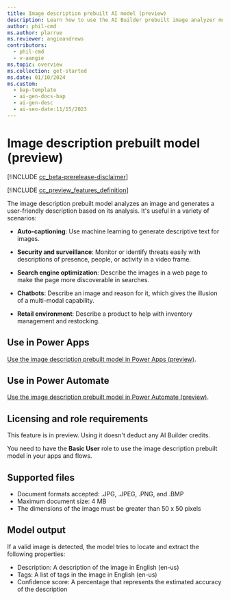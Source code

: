 ```yaml
---
title: Image description prebuilt AI model (preview)
description: Learn how to use the AI Builder prebuilt image analyzer model to analyze images and generate user-friendly descriptions in your apps and flows.
author: phil-cmd
ms.author: plarrue
ms.reviewer: angieandrews
contributors:
  - phil-cmd
  - v-aangie
ms.topic: overview
ms.collection: get-started
ms.date: 01/10/2024
ms.custom:
  - bap-template
  - ai-gen-docs-bap
  - ai-gen-desc
  - ai-seo-date:11/15/2023
---
```


# Image description prebuilt model (preview)

[!INCLUDE [cc_beta-prerelease-disclaimer](./includes/cc-beta-prerelease-disclaimer.md)]

[!INCLUDE [cc_preview_features_definition](./includes/cc-preview-features-definition.md)]

The image description prebuilt model analyzes an image and generates a user-friendly description based on its analysis. It's useful in a variety of scenarios:

- **Auto-captioning**: Use machine learning to generate descriptive text for images.

- **Security and surveillance**: Monitor or identify threats easily with descriptions of presence, people, or activity in a video frame.

- **Search engine optimization**: Describe the images in a web page to make the page more discoverable in searches.

- **Chatbots**: Describe an image and reason for it, which gives the illusion of a multi-modal capability.

- **Retail environment**: Describe a product to help with inventory management and restocking.

## Use in Power Apps

[Use the image description prebuilt model in Power Apps (preview)](image-description-in-powerapps.md).

## Use in Power Automate

[Use the image description prebuilt model in Power Automate (preview)](flow-image-description.md).

## Licensing and role requirements

This feature is in preview. Using it doesn't deduct any AI Builder credits.

You need to have the **Basic User** role to use the image description prebuilt model in your apps and flows.

## Supported files

- Document formats accepted: .JPG, .JPEG, .PNG, and .BMP
- Maximum document size: 4 MB
- The dimensions of the image must be greater than 50 x 50 pixels

## Model output

If a valid image is detected, the model tries to locate and extract the following properties:

- Description: A description of the image in English (en-us)
- Tags: A list of tags in the image in English (en-us)
- Confidence score: A percentage that represents the estimated accuracy of the description
